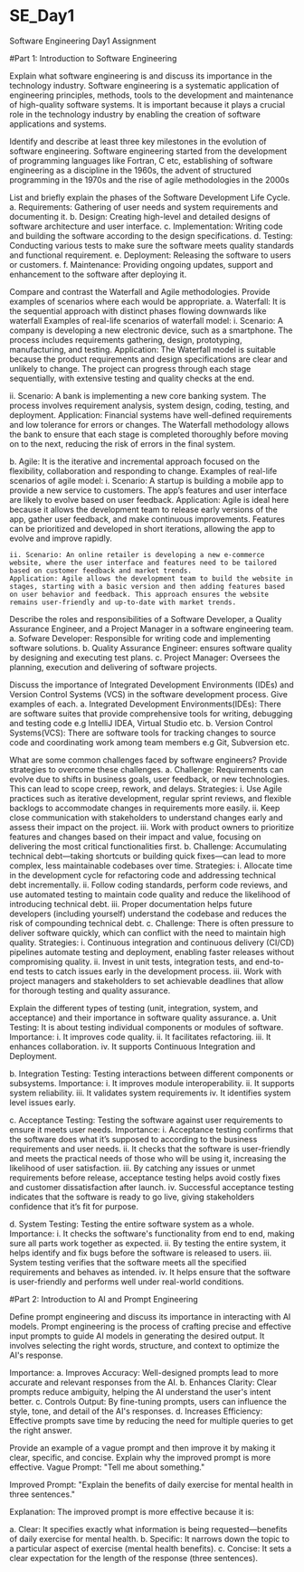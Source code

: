 # SE_Day1
Software Engineering Day1 Assignment

#Part 1: Introduction to Software Engineering

Explain what software engineering is and discuss its importance in the technology industry.
Software engineering is a systematic application of engineering principles, methods, tools to the development and maintenance of high-quality software systems. It is important  because it plays a crucial role in the technology industry by enabling the creation of software applications and systems. 

Identify and describe at least three key milestones in the evolution of software engineering.
Software engineering started from the development of programming languages like Fortran, C etc, establishing of software engineering as a discipline in the 1960s, the advent of structured programming in the 1970s and the rise of agile methodologies in the 2000s

List and briefly explain the phases of the Software Development Life Cycle.
a. Requirements: Gathering of user needs and system requirements and documenting it.
b. Design: Creating high-level and detailed designs of software architecture and user interface.
c. Implementation: Writing code and building the software according to the design specifications.
d. Testing: Conducting various tests to make sure the software meets quality standards and functional requirement.
e. Deployment: Releasing the software to users or customers.
f. Maintenance: Providing ongoing updates, support and enhancement to the software after deploying it.

Compare and contrast the Waterfall and Agile methodologies. Provide examples of scenarios where each would be appropriate.
a. Waterfall: It is the sequential approach with distinct phases flowing downwards like waterfall
   Examples of real-life scenarios of waterfall model:
   i. Scenario: A company is developing a new electronic device, such as a smartphone. The process includes requirements gathering, design, prototyping, manufacturing, and testing.
   Application: The Waterfall model is suitable because the product requirements and design specifications are clear and unlikely to change. The project can progress through each stage sequentially, with extensive testing and quality checks at the end.

   ii. Scenario: A bank is implementing a new core banking system. The process involves requirement analysis, system design, coding, testing, and deployment.
   Application: Financial systems have well-defined requirements and low tolerance for errors or changes. The Waterfall methodology allows the bank to ensure that each stage is completed thoroughly before moving on to the next, reducing the risk of errors in the final system.
 
 b. Agile: It is the iterative and incremental approach focused on the flexibility, collaboration and responding to change.
    Examples of real-life scenarios of agile model:
    i. Scenario: A startup is building a mobile app to provide a new service to customers. The app’s features and user interface are likely to evolve based on user feedback.
    Application: Agile is ideal here because it allows the development team to release early versions of the app, gather user feedback, and make continuous improvements. Features can be prioritized and developed in short iterations, allowing the app to evolve and improve rapidly.

    ii. Scenario: An online retailer is developing a new e-commerce website, where the user interface and features need to be tailored based on customer feedback and market trends.
    Application: Agile allows the development team to build the website in stages, starting with a basic version and then adding features based on user behavior and feedback. This approach ensures the website remains user-friendly and up-to-date with market trends.

Describe the roles and responsibilities of a Software Developer, a Quality Assurance Engineer, and a Project Manager in a software engineering team.
a. Sofware Developer: Responsible for writing code and implementing software solutions.
b. Quality Assurance Engineer: ensures software quality by designing and executing test plans.
c. Project Manager: Oversees the planning, execution and delivering of software projects.

Discuss the importance of Integrated Development Environments (IDEs) and Version Control Systems (VCS) in the software development process. Give examples of each.
a. Integrated Development Environments(IDEs): There are software suites that provide comprehensive tools for writing, debugging and testing code e.g IntelliJ IDEA, Virtual Studio etc.
b. Version Control Systems(VCS): There are software tools for tracking changes to source code and coordinating work among team members
e.g Git, Subversion etc.

What are some common challenges faced by software engineers? Provide strategies to overcome these challenges.
a. Challenge: Requirements can evolve due to shifts in business goals, user feedback, or new technologies. This can lead to scope creep, rework, and delays.
   Strategies:
   i. Use Agile practices such as iterative development, regular sprint reviews, and flexible backlogs to accommodate changes in requirements more easily.
   ii. Keep close communication with stakeholders to understand changes early and assess their impact on the project.
   iii. Work with product owners to prioritize features and changes based on their impact and value, focusing on delivering the most critical functionalities first.
b. Challenge: Accumulating technical debt—taking shortcuts or building quick fixes—can lead to more complex, less maintainable codebases over time.
   Strategies:
   i. Allocate time in the development cycle for refactoring code and addressing technical debt incrementally.
   ii. Follow coding standards, perform code reviews, and use automated testing to maintain code quality and reduce the likelihood of introducing technical debt.
   iii. Proper documentation helps future developers (including yourself) understand the codebase and reduces the risk of compounding technical debt.
c. Challenge: There is often pressure to deliver software quickly, which can conflict with the need to maintain high quality.
   Strategies:
   i. Continuous integration and continuous delivery (CI/CD) pipelines automate testing and deployment, enabling faster releases without compromising quality.
   ii. Invest in unit tests, integration tests, and end-to-end tests to catch issues early in the development process.
   iii. Work with project managers and stakeholders to set achievable deadlines that allow for thorough testing and quality assurance.

Explain the different types of testing (unit, integration, system, and acceptance) and their importance in software quality assurance.
a. Unit Testing: It is about testing individual components or modules of software.
   Importance: 
   i. It improves code quality.
   ii. It facilitates refactoring.
   iii. It enhances collaboration.
   iv. It supports Continuous Integration and Deployment.

b. Integration Testing: Testing interactions between different components or subsystems.
   Importance: 
   i. It improves module interoperability.
   ii. It supports system reliability.
   iii. It validates system requirements
   iv. It identifies system level issues early.

c. Acceptance Testing: Testing the software against user requirements to ensure it meets user needs.
   Importance:
   i. Acceptance testing confirms that the software does what it’s supposed to according to the business requirements and user needs.
   ii. It checks that the software is user-friendly and meets the practical needs of those who will be using it, increasing the likelihood of user satisfaction.
   iii. By catching any issues or unmet requirements before release, acceptance testing helps avoid costly fixes and customer dissatisfaction after launch.
   iv. Successful acceptance testing indicates that the software is ready to go live, giving stakeholders confidence that it’s fit for purpose.

d. System Testing: Testing the entire software system as a whole.
   Importance:
   i. It checks the software's functionality from end to end, making sure all parts work together as expected.
   ii. By testing the entire system, it helps identify and fix bugs before the software is released to users.
   iii. System testing verifies that the software meets all the specified requirements and behaves as intended.
   iv. It helps ensure that the software is user-friendly and performs well under real-world conditions.


#Part 2: Introduction to AI and Prompt Engineering


Define prompt engineering and discuss its importance in interacting with AI models.
Prompt engineering is the process of crafting precise and effective input prompts to guide AI models in generating the desired output. It involves selecting the right words, structure, and context to optimize the AI's response.

Importance:
a. Improves Accuracy: Well-designed prompts lead to more accurate and relevant responses from the AI.
b. Enhances Clarity: Clear prompts reduce ambiguity, helping the AI understand the user's intent better.
c. Controls Output: By fine-tuning prompts, users can influence the style, tone, and detail of the AI's responses.
d. Increases Efficiency: Effective prompts save time by reducing the need for multiple queries to get the right answer.

Provide an example of a vague prompt and then improve it by making it clear, specific, and concise. Explain why the improved prompt is more effective.
Vague Prompt:
"Tell me about something."

Improved Prompt:
"Explain the benefits of daily exercise for mental health in three sentences."

Explanation:
The improved prompt is more effective because it is:

a. Clear: It specifies exactly what information is being requested—benefits of daily exercise for mental health.
b. Specific: It narrows down the topic to a particular aspect of exercise (mental health benefits).
c. Concise: It sets a clear expectation for the length of the response (three sentences).